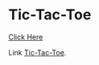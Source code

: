 # Tic-Tac-Toe


<a href="https://tic-tac-toe.himanshu0330.repl.co/">Click Here</a>

Link [Tic-Tac-Toe](https://tic-tac-toe.himanshu0330.repl.co/).
